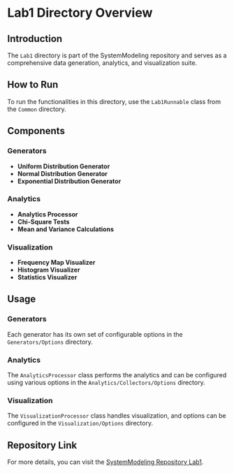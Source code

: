 # Lab1 Directory Overview

## Introduction

The `Lab1` directory is part of the SystemModeling repository and serves as a comprehensive data generation, analytics, and visualization suite.

## How to Run

To run the functionalities in this directory, use the `Lab1Runnable` class from the `Common` directory.

## Components

### Generators

- **Uniform Distribution Generator**
- **Normal Distribution Generator**
- **Exponential Distribution Generator**

### Analytics

- **Analytics Processor**
- **Chi-Square Tests**
- **Mean and Variance Calculations**

### Visualization

- **Frequency Map Visualizer**
- **Histogram Visualizer**
- **Statistics Visualizer**

## Usage

### Generators

Each generator has its own set of configurable options in the `Generators/Options` directory.

### Analytics

The `AnalyticsProcessor` class performs the analytics and can be configured using various options in the `Analytics/Collectors/Options` directory.

### Visualization

The `VisualizationProcessor` class handles visualization, and options can be configured in the `Visualization/Options` directory.

## Repository Link

For more details, you can visit the [SystemModeling Repository Lab1](https://github.com/Bardin08/SystemModeling/Lab1).

